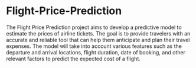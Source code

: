 # Flight-Price-Prediction
The Flight Price Prediction project aims to develop a predictive model to estimate the prices of airline tickets. The goal is to provide travelers with an accurate and reliable tool that can help them anticipate and plan their travel expenses. The model will take into account various features such as the departure and arrival locations, flight duration, date of booking, and other relevant factors to predict the expected cost of a flight.
